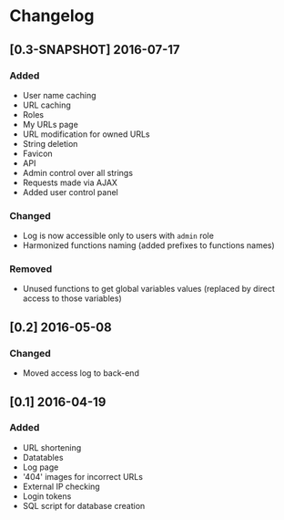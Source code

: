 Changelog
=========
[0.3-SNAPSHOT] 2016-07-17
-------------------------
### Added
- User name caching
- URL caching
- Roles
- My URLs page
- URL modification for owned URLs
- String deletion
- Favicon
- API
- Admin control over all strings
- Requests made via AJAX
- Added user control panel

### Changed
- Log is now accessible only to users with `admin` role
- Harmonized functions naming (added prefixes to functions names)

### Removed
- Unused functions to get global variables values (replaced by direct access to those variables)

[0.2] 2016-05-08
----------------
### Changed
- Moved access log to back-end

[0.1] 2016-04-19
----------------
### Added
- URL shortening
- Datatables
- Log page
- '404' images for incorrect URLs
- External IP checking
- Login tokens
- SQL script for database creation
